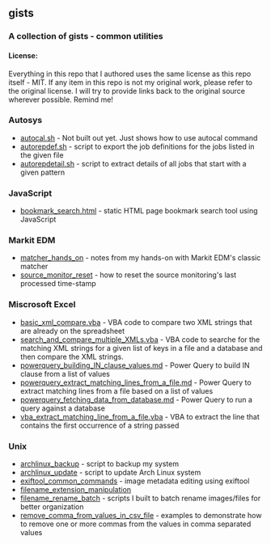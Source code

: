 ## gists
### A collection of gists - common utilities

#### License:
Everything in this repo that I authored uses the same license as this repo itself - MIT. If any item in this repo is not my original work, please refer to the original license. I will try to provide links back to the original source wherever possible. Remind me!

### Autosys
- [autocal.sh](autosys/autocal.sh) - Not built out yet. Just shows how to use autocal command
- [autorepdef.sh](autosys/autorepdef.sh) - script to export the job definitions for the jobs listed in the given file
- [autorepdetail.sh](autosys/autorepdetail.sh) - script to extract details of all jobs that start with a given pattern

### JavaScript
- [bookmark_search.html](javascript/bookmark_search.html) - static HTML page bookmark search tool using JavaScript 

### Markit EDM
- [matcher_hands_on](markitedm/matcher_hands_on.md) - notes from my hands-on with Markit EDM's classic matcher
- [source_monitor_reset](markitedm/source_monitor_reset.md) - how to reset the source monitoring's last processed time-stamp

### Miscrosoft Excel
- [basic_xml_compare.vba](msexcel/xmlcompare/basic_xml_compare.vba) - VBA code to compare two XML strings that are already on the spreadsheet
- [search_and_compare_multiple_XMLs.vba](msexcel/xmlcompare/search_and_compare_multiple_XMLs.vba) - VBA code to searche for the matching XML strings for a given list of keys in a file and a database and then compare the XML strings.
- [powerquery_building_IN_clause_values.md](msexcel/powerquery_building_IN_clause_values.md) - Power Query to build IN clause from a list of values
- [powerquery_extract_matching_lines_from_a_file.md](msexcel/powerquery_extract_matching_lines_from_a_file.md) - Power Query to extract matching lines from a file based on a list of values
- [powerquery_fetching_data_from_database.md](msexcel/powerquery_fetching_data_from_database.md) - Power Query to run a query against a database
- [vba_extract_matching_line_from_a_file.vba](msexcel/vba_extract_matching_line_from_a_file.vba) - VBA to extract the line that contains the first occurrence of a string passed

### Unix
- [archlinux_backup](unix/archlinux_backup.md) - script to backup my system
- [archlinux_update](unix/archlinux_update.md) - script to update Arch Linux system
- [exiftool_common_commands](unix/exiftool_common_commands.md) - image metadata editing using exiftool  
- [filename_extension_manipulation](unix/filename_extension_manipulation.md)  
- [filename_rename_batch](unix/filename_rename_batch.md) - scripts I built to batch rename images/files for better organization
- [remove_comma_from_values_in_csv_file](unix/remove_comma_from_values_in_csv_file.md) - examples to demonstrate how to remove one or more commas from the values in comma separated values
